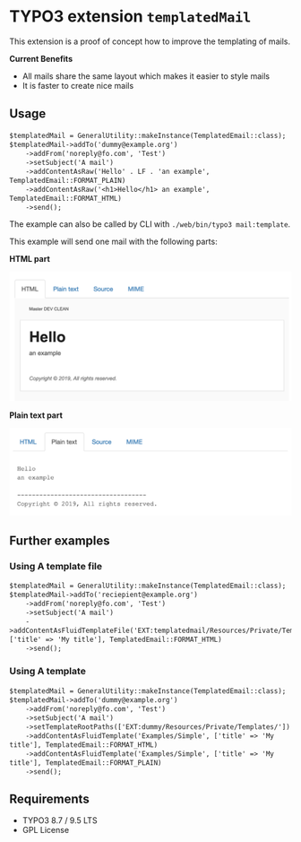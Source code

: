 # TYPO3 extension `templatedMail`

This extension is a proof of concept how to improve the templating of mails.

**Current Benefits**

- All mails share the same layout which makes it easier to style mails
- It is faster to create nice mails


## Usage

```
$templatedMail = GeneralUtility::makeInstance(TemplatedEmail::class);
$templatedMail->addTo('dummy@example.org')
    ->addFrom('noreply@fo.com', 'Test')
    ->setSubject('A mail')
    ->addContentAsRaw('Hello' . LF . 'an example', TemplatedEmail::FORMAT_PLAIN)
    ->addContentAsRaw('<h1>Hello</h1> an example', TemplatedEmail::FORMAT_HTML)
    ->send();
```
The example can also be called by CLI with `./web/bin/typo3 mail:template`.

This example will send one mail with the following parts:

**HTML part**

![HTML](Resources/Public/Screenshots/example-html.png)

**Plain text part**

![Plain](Resources/Public/Screenshots/example-txt.png)

## Further examples

### Using A template file

```
$templatedMail = GeneralUtility::makeInstance(TemplatedEmail::class);
$templatedMail->addTo('reciepient@example.org')
    ->addFrom('noreply@fo.com', 'Test')
    ->setSubject('A mail')
    ->addContentAsFluidTemplateFile('EXT:templatedmail/Resources/Private/Templates/Examples/Example.html', ['title' => 'My title'], TemplatedEmail::FORMAT_HTML)
    ->send();
```

### Using A template

```
$templatedMail = GeneralUtility::makeInstance(TemplatedEmail::class);
$templatedMail->addTo('dummy@example.org')
    ->addFrom('noreply@fo.com', 'Test')
    ->setSubject('A mail')
    ->setTemplateRootPaths(['EXT:dummy/Resources/Private/Templates/'])
    ->addContentAsFluidTemplate('Examples/Simple', ['title' => 'My title'], TemplatedEmail::FORMAT_HTML)
    ->addContentAsFluidTemplate('Examples/Simple', ['title' => 'My title'], TemplatedEmail::FORMAT_PLAIN)
    ->send();
```

## Requirements

- TYPO3 8.7 / 9.5 LTS
- GPL License
